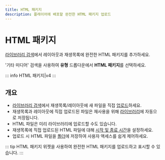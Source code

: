 ```yaml
---
title: HTML 패키지
description: 플레이어에 배포할 완전한 HTML 패키지 업로드
---
```


# HTML 패키지

[라이브러리 검색](layouts_editor.html#content-library-search)에서 레이아웃과 재생목록에 완전한 HTML 패키지를 추가하세요.

'기타 미디어' 검색을 사용하여 **유형** 드롭다운에서 **HTML 패키지**를 선택하세요.

::: info
HTML 패키지|v4
:::

## 개요

- [라이브러리 검색](layouts_editor.html#content-library-search)에서 재생목록/레이아웃에 새 파일을 직접 [업로드](media_library.html#content-add-media-upload)하세요.
- 재생목록과 레이아웃에 직접 업로드된 파일은 재사용을 위해 [라이브러리](media_library.html)에 자동으로 저장됩니다.
- HTML 파일은 미리 라이브러리에 업로드할 수도 있습니다.
- 재생목록에 직접 업로드된 HTML 파일에 대해 [시작 및 종료 시간](media_playlists.html#content-widget-expiry-dates)을 설정하세요.
- 업로드 시 HTML 파일을 [폴더](tour_folders.html#content-saving-to-folders)에 저장하여 사용자 액세스를 쉽게 제어하세요.

::: tip
HTML 패키지 위젯을 사용하여 완전한 HTML 패키지를 업로드하고 표시할 수 있습니다.
::: 